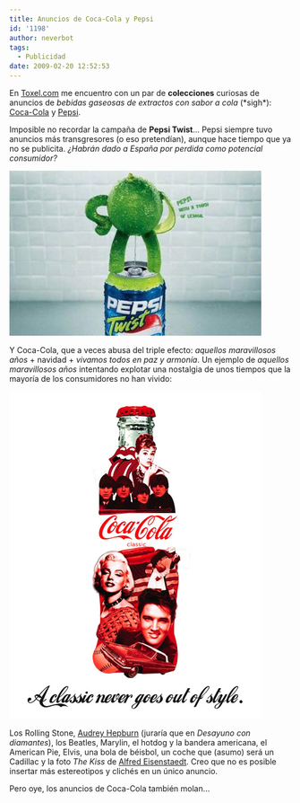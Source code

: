 ```yaml
---
title: Anuncios de Coca-Cola y Pepsi
id: '1198'
author: neverbot
tags:
  - Publicidad
date: 2009-02-20 12:52:53
---
```


En [Toxel.com](http://www.toxel.com/) me encuentro con un par de **colecciones** curiosas de anuncios de _bebidas gaseosas de extractos con sabor a cola_ (\*sigh\*): [Coca-Cola](http://www.toxel.com/inspiration/2008/08/02/collection-of-cool-coca-cola-ads/) y [Pepsi](http://www.toxel.com/inspiration/2008/07/31/collection-of-cool-pepsi-ads/).

Imposible no recordar la campaña de **Pepsi Twist**... Pepsi siempre tuvo anuncios más transgresores (o eso pretendían), aunque hace tiempo que ya no se publicita. _¿Habrán dado a España por perdida como potencial consumidor?_

![Anuncio de Pepsi Twist](./anuncios-de-coca-cola-y-pepsi/pepsi_twist_ad.jpg "Anuncio de Pepsi Twist")

Y Coca-Cola, que a veces abusa del triple efecto: _aquellos maravillosos años_ + navidad + _vivamos todos en paz y armonía_. Un ejemplo de _aquellos maravillosos años_ intentando explotar una nostalgia de unos tiempos que la mayoría de los consumidores no han vivido:

![Anuncio de Coca-Cola: los clásicos nunca mueren](./anuncios-de-coca-cola-y-pepsi/coca-cola_ad.jpg "Anuncio de Coca-Cola: los clásicos nunca mueren")

Los Rolling Stone, [Audrey Hepburn](http://en.wikipedia.org/wiki/Audrey_Hepburn) (juraría que en _Desayuno con diamantes_), los Beatles, Marylin, el hotdog y la bandera americana, el American Pie, Elvis, una bola de béisbol, un coche que (asumo) será un Cadillac y la foto _The Kiss_ de [Alfred Eisenstaedt](http://en.wikipedia.org/wiki/Alfred_Eisenstaedt). Creo que no es posible insertar más estereotipos y clichés en un único anuncio.

Pero oye, los anuncios de Coca-Cola también molan...
